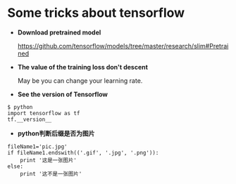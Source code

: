 # Some tricks about tensorflow

* **Download pretrained model**

  https://github.com/tensorflow/models/tree/master/research/slim#Pretrained

* **The value of the training loss don't descent**

  May be you can change your learning rate.

* **See the version of Tensorflow**
```
$ python
import tensorflow as tf
tf.__version__
```

* **python判断后缀是否为图片**
```
fileName1='pic.jpg'
if fileName1.endswith(('.gif', '.jpg', '.png')):
    print '这是一张图片'
else:
    print '这不是一张图片'
```

